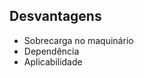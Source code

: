 ## Desvantagens

<ul>
  <li class='fragment'>Sobrecarga no maquinário</li>
  <li class='fragment'>Dependência</li>
  <li class='fragment'>Aplicabilidade</li>
</ul>
